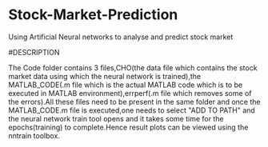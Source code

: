 # Stock-Market-Prediction
Using Artificial Neural networks to analyse and predict stock market

#DESCRIPTION

The Code folder contains 3 files,CHO(the data file which contains the stock market data using which the neural network is trained),the MATLAB_CODE(.m file which is the actual MATLAB code which is to be executed in MATLAB environment),errperf(.m file which removes some of the errors).All these files need to be present in the same folder and once the MATLAB_CODE.m file is executed,one needs to select "ADD TO PATH" and the neural network train tool opens and it takes some time for the epochs(training) to complete.Hence result plots can be viewed using the nntrain toolbox.
